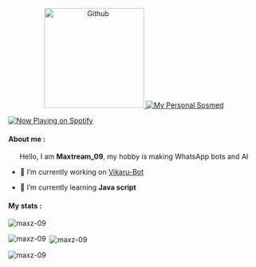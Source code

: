 <div align="center">
  <a href="https://">
    <img alt="Github" height="200px" src="https://i.ibb.co/MRDYTtg/328110365-d40e653d-098f-43d9-b845-ea2c53ca1036.png">
  </a>

  <a href="https://linktr.ee/Maxtream_09">
    <img alt="My Personal Sosmed" src="https://img.shields.io/static/v1?color=20883D&label=Sosmed&message=Maxz-09&style=flat&logo=amp&logoColor=ffffff&labelColor=334155">
  </a>
</div>
    <p>
    <a href="https://open.spotify.com/playlist/37i9dQZF1DWZd79rJ6a7lp?si=oxWkRjkuTyaWqAHd-y6SrA&pi=0OeirgtDRt-dA">
      <img src="https://spotify-github-profile.kittinanx.com/api/view?uid=31253dtz6tzyra5ewpcgpipeuefy&cover_image=true&theme=novatorem&show_offline=false&background_color=121212&interchange=false&bar_color=53b14f&bar_color_cover=true" alt="Now Playing on Spotify">
    </a>
  </p>
<h4>About me :</h4>
<p></p>
<p align="center">Hello, I am <strong>Maxtream_09</strong>, my hobby is making WhatsApp bots and AI</p>
  <p></p>

- 🔭 I’m currently working on [Vikaru-Bot](https://github.com/Maxz-09/Ar-Vikaru-Bot)

- 🌱 I’m currently learning **Java script**

<h4>My stats :</h4>
    <p align="left"> <img src="https://komarev.com/ghpvc/?username=maxz-09&label=Profile%20views&color=ff0000&style=flat" alt="maxz-09" /> </p>
    
<p><img align="left" src="https://github-readme-stats.vercel.app/api/top-langs?username=maxz-09&show_icons=true&theme=dark&locale=en&layout=compact" alt="maxz-09" /></p>

<p>&nbsp;<img align="center" src="https://github-readme-stats.vercel.app/api?username=maxz-09&show_icons=true&theme=dark&locale=en" alt="maxz-09" /></p>

<p><img align="center" src="https://github-readme-streak-stats.herokuapp.com/?user=maxz-09&show_icons=true&theme=dark" alt="maxz-09" /></p>
</div>
